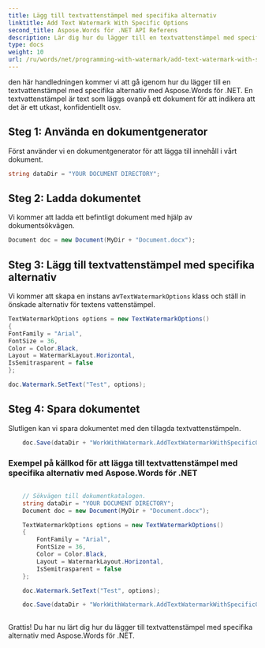 ```yaml
---
title: Lägg till textvattenstämpel med specifika alternativ
linktitle: Add Text Watermark With Specific Options
second_title: Aspose.Words för .NET API Referens
description: Lär dig hur du lägger till en textvattenstämpel med specifika alternativ med Aspose.Words för .NET. Steg-för-steg guide.
type: docs
weight: 10
url: /ru/words/net/programming-with-watermark/add-text-watermark-with-specific-options/
---
```


den här handledningen kommer vi att gå igenom hur du lägger till en textvattenstämpel med specifika alternativ med Aspose.Words för .NET. En textvattenstämpel är text som läggs ovanpå ett dokument för att indikera att det är ett utkast, konfidentiellt osv.

## Steg 1: Använda en dokumentgenerator

Först använder vi en dokumentgenerator för att lägga till innehåll i vårt dokument.

```csharp
string dataDir = "YOUR DOCUMENT DIRECTORY";
```

## Steg 2: Ladda dokumentet

Vi kommer att ladda ett befintligt dokument med hjälp av dokumentsökvägen.

```csharp
Document doc = new Document(MyDir + "Document.docx");
```

## Steg 3: Lägg till textvattenstämpel med specifika alternativ

 Vi kommer att skapa en instans av`TextWatermarkOptions` klass och ställ in önskade alternativ för textens vattenstämpel.

```csharp
TextWatermarkOptions options = new TextWatermarkOptions()
{
FontFamily = "Arial",
FontSize = 36,
Color = Color.Black,
Layout = WatermarkLayout.Horizontal,
IsSemitrasparent = false
};

doc.Watermark.SetText("Test", options);
```

## Steg 4: Spara dokumentet

Slutligen kan vi spara dokumentet med den tillagda textvattenstämpeln.

```csharp
	doc.Save(dataDir + "WorkWithWatermark.AddTextWatermarkWithSpecificOptions.docx");
```

### Exempel på källkod för att lägga till textvattenstämpel med specifika alternativ med Aspose.Words för .NET

```csharp

	// Sökvägen till dokumentkatalogen.
	string dataDir = "YOUR DOCUMENT DIRECTORY";
	Document doc = new Document(MyDir + "Document.docx");

	TextWatermarkOptions options = new TextWatermarkOptions()
	{
		FontFamily = "Arial",
		FontSize = 36,
		Color = Color.Black,
		Layout = WatermarkLayout.Horizontal,
		IsSemitrasparent = false
	};

	doc.Watermark.SetText("Test", options);

	doc.Save(dataDir + "WorkWithWatermark.AddTextWatermarkWithSpecificOptions.docx");
	
```

Grattis! Du har nu lärt dig hur du lägger till textvattenstämpel med specifika alternativ med Aspose.Words för .NET.

